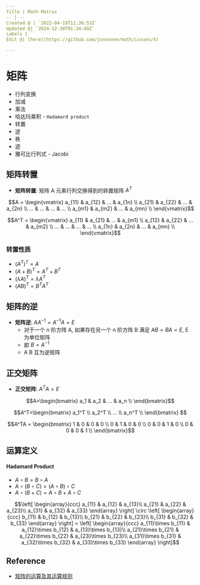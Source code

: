 ```yaml
---
Title | Math Matrix
-- | --
Created @ | `2022-04-19T11:36:53Z`
Updated @| `2024-12-30T01:24:49Z`
Labels | ``
Edit @| [here](https://github.com/junxnone/math/issues/4)

---
```

# 矩阵


- 行列变换
- 加减
- 乘法
- 哈达玛乘积 - `Hadamard product`
- 转置
- 逆
- 秩
- 迹
- 雅可比行列式 - Jacobi



## 矩阵转置
- **矩阵转置**: 矩阵 A 元素行列交换得到的转置矩阵 $A^{T}$ 

$$A = \begin{vmatrix}
a_{11} & a_{12} & ... & a_{1n} \\
a_{21} & a_{22} & ... & a_{2n} \\
... & ... & ... & ... \\
a_{m1} & a_{m2} & ... & a_{mn} \\
\end{vmatrix}$$

$$A^T = \begin{vmatrix}
a_{11} & a_{21} & ... & a_{m1} \\
a_{12} & a_{22} & ... & a_{m2} \\
... & ... & ... & ... \\
a_{1n} & a_{2n} & ... & a_{mn} \\
\end{vmatrix}$$

### 转置性质

- $(A^T)^T=A$
- $(A+B)^T=A^T+B^T$
- $(\lambda A)^T=\lambda A^T$
- $(AB)^T=B^TA^T$

## 矩阵的逆
- **矩阵逆**: $AA^{-1}=A^{-1}A=E$
  - 对于一个 n 阶方阵 A, 如果存在另一个 n 阶方阵 B 满足 $AB=BA=E$, E 为单位矩阵 
  - 即 $B=A^{-1}$
  - A B 互为逆矩阵

## 正交矩阵
- **正交矩阵**: $A^TA=E$

$$A=\begin{bmatrix} a_1 & a_2 & ... & a_n \\ \end{bmatrix}$$

$$A^T=\begin{bmatrix} a_1^T \\ a_2^T \\ ... \\ a_n^T \\ \end{bmatrix} $$

$$A^TA = \begin{bmatrix}
1 & 0 & 0 & 0 \\
0 & 1 & 0 & 0 \\
0 & 0 & 1 & 0 \\
0 & 0 & 0 & 1 \\
\end{bmatrix}$$ 

## 运算定义 

#### Hadamard Product
- $A \circ B = B \circ A$
- $A \circ (B \circ C) = (A \circ B) \circ C$
- $A \circ (B + C) = A \circ B + A \circ C$

$$\left[ \begin{array}{ccc}    
 a_{11} & a_{12} & a_{13}\\ 
 a_{21} & a_{22} & a_{23}\\
 a_{31} & a_{32} & a_{33} 
\end{array} \right] \circ 
\left[ \begin{array}{ccc} 
    b_{11} & b_{12} & b_{13}\\
    b_{21} & b_{22} & b_{23}\\
    b_{31} & b_{32} & b_{33} \end{array} \right] = 
\left[ \begin{array}{ccc}
     a_{11}\times b_{11} & a_{12}\times b_{12} & a_{13}\times b_{13}\\
     a_{21}\times b_{21} & a_{22}\times b_{22} & a_{23}\times b_{23}\\
     a_{31}\times b_{31} & a_{32}\times b_{32} & a_{33}\times b_{33}
 \end{array} \right]$$


## Reference
- [矩阵的运算及其运算规则](http://www2.edu-edu.com.cn/lesson_crs78/self/j_0022/soft/ch0605.html)

